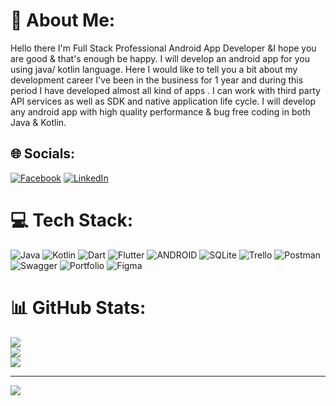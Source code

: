 # 💫 About Me:
Hello there  I'm Full Stack Professional Android App Developer &I hope you are good & that's enough be happy.
I will develop an android app for you using java/ kotlin language. Here I would like to tell you a bit about my development career I've been in the business for 1 year and during this period I have developed almost all kind of apps . I can work with third party API services as well as SDK and native application life cycle.
I will develop any android app with high quality performance & bug free coding in both Java & Kotlin.


## 🌐 Socials:
[![Facebook](https://img.shields.io/badge/Facebook-%231877F2.svg?logo=Facebook&logoColor=white)](https://www.facebook.com/koko.elbrinc) [![LinkedIn](https://img.shields.io/badge/LinkedIn-%230077B5.svg?logo=linkedin&logoColor=white)](https://www.linkedin.com/in/kerolous-nabil/) 

# 💻 Tech Stack:
![Java](https://img.shields.io/badge/java-%23ED8B00.svg?style=for-the-badge&logo=java&logoColor=white) ![Kotlin](https://img.shields.io/badge/kotlin-%230095D5.svg?style=for-the-badge&logo=kotlin&logoColor=white) ![Dart](https://img.shields.io/badge/dart-%230175C2.svg?style=for-the-badge&logo=dart&logoColor=white) ![Flutter](https://img.shields.io/badge/Flutter-%2302569B.svg?style=for-the-badge&logo=Flutter&logoColor=white) ![ANDROID](https://img.shields.io/badge/android-%2320232a.svg?style=for-the-badge&logo=android&logoColor=%a4c639) ![SQLite](https://img.shields.io/badge/sqlite-%2307405e.svg?style=for-the-badge&logo=sqlite&logoColor=white) ![Trello](https://img.shields.io/badge/Trello-%23026AA7.svg?style=for-the-badge&logo=Trello&logoColor=white) ![Postman](https://img.shields.io/badge/Postman-FF6C37?style=for-the-badge&logo=postman&logoColor=white) ![Swagger](https://img.shields.io/badge/-Swagger-%23Clojure?style=for-the-badge&logo=swagger&logoColor=white) ![Portfolio](https://img.shields.io/badge/Portfolio-%23000000.svg?style=for-the-badge&logo=firefox&logoColor=#FF7139) 	![Figma](https://img.shields.io/badge/figma-%23F24E1E.svg?style=for-the-badge&logo=figma&logoColor=white)
# 📊 GitHub Stats:
![](https://github-readme-stats.vercel.app/api?username=KerolousNabil&theme=synthwave&hide_border=false&include_all_commits=true&count_private=true)<br/>
![](https://github-readme-streak-stats.herokuapp.com/?user=KerolousNabil&theme=synthwave&hide_border=false)<br/>
![](https://github-readme-stats.vercel.app/api/top-langs/?username=KerolousNabil&theme=synthwave&hide_border=false&include_all_commits=true&count_private=true&layout=compact)

---
[![](https://visitcount.itsvg.in/api?id=KerolousNabil&icon=0&color=0)](https://visitcount.itsvg.in)

<!-- Proudly created with GPRM ( https://gprm.itsvg.in ) -->

